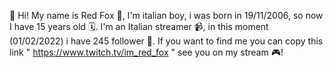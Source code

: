 👋 Hi! My name is Red Fox 🦊, I'm italian boy, i was born in 19/11/2006, so now I have 15 years old 🗓️. 
I'm an Italian streamer 📹, in this moment (01/02/2022) i have 245 follower 👥.
If you want to find me you can copy this link " https://www.twitch.tv/im_red_fox " see you on my stream 🎮!
